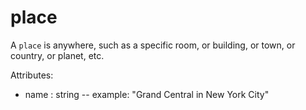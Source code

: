 # place

A `place` is anywhere, such as a specific room, or building, or town, or country, or planet, etc.

Attributes:

* name : string -- example: "Grand Central in New York City"
